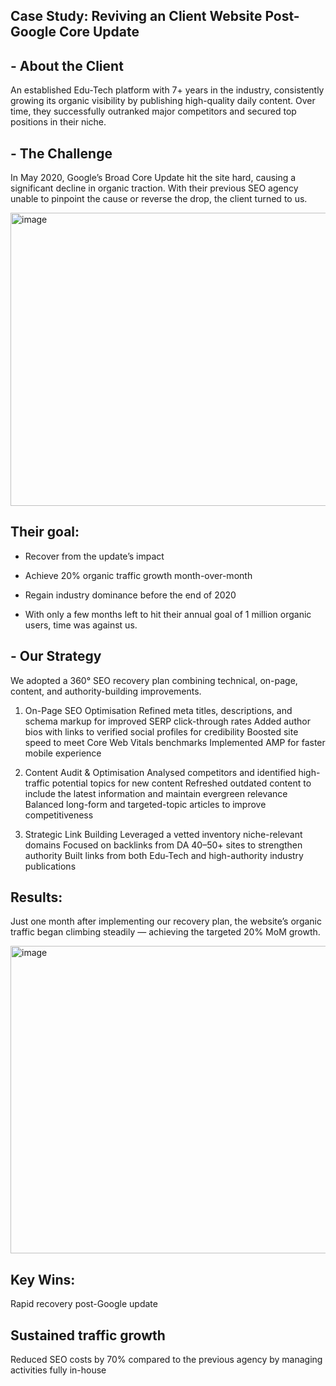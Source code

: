 ## Case Study: Reviving an Client Website Post-Google Core Update

## - About the Client
An established Edu-Tech platform with 7+ years in the industry, consistently growing its organic visibility by publishing high-quality daily content. Over time, they successfully outranked major competitors and secured top positions in their niche.

## - The Challenge
In May 2020, Google’s Broad Core Update hit the site hard, causing a significant decline in organic traction. With their previous SEO agency unable to pinpoint the cause or reverse the drop, the client turned to us.


<img width="595" height="469" alt="image" src="https://github.com/user-attachments/assets/46079b6e-e122-419a-9ccf-bc6c284afd74" />


## Their goal:

- Recover from the update’s impact

- Achieve 20% organic traffic growth month-over-month

- Regain industry dominance before the end of 2020

- With only a few months left to hit their annual goal of 1 million organic users, time was against us.

## - Our Strategy

We adopted a 360° SEO recovery plan combining technical, on-page, content, and authority-building improvements.

1. On-Page SEO Optimisation
Refined meta titles, descriptions, and schema markup for improved SERP click-through rates
Added author bios with links to verified social profiles for credibility
Boosted site speed to meet Core Web Vitals benchmarks
Implemented AMP for faster mobile experience

2. Content Audit & Optimisation
Analysed competitors and identified high-traffic potential topics for new content
Refreshed outdated content to include the latest information and maintain evergreen relevance
Balanced long-form and targeted-topic articles to improve competitiveness

3. Strategic Link Building
Leveraged a vetted inventory niche-relevant domains
Focused on backlinks from DA 40–50+ sites to strengthen authority
Built links from both Edu-Tech and high-authority industry publications

## Results:

Just one month after implementing our recovery plan, the website’s organic traffic began climbing steadily — achieving the targeted 20% MoM growth.

<img width="581" height="492" alt="image" src="https://github.com/user-attachments/assets/84151ff6-18ad-42ae-bb50-9c4155899399" />

## Key Wins:
Rapid recovery post-Google update

## Sustained traffic growth
Reduced SEO costs by 70% compared to the previous agency by managing activities fully in-house
